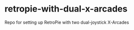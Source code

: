 retropie-with-dual-x-arcades
============================

Repo for setting up RetroPie with two dual-joystick X-Arcades
